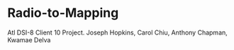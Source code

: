 # Radio-to-Mapping
Atl DSI-8 Client 10 Project. Joseph Hopkins, Carol Chiu, Anthony Chapman, Kwamae Delva
